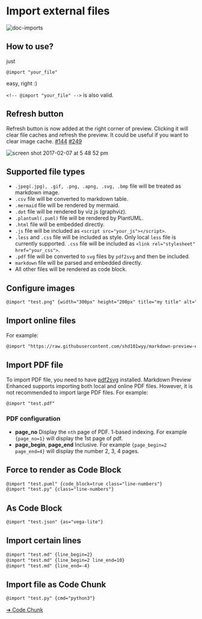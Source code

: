 # Import external files

![doc-imports](https://cloud.githubusercontent.com/assets/1908863/22716507/f352a4b6-ed5b-11e6-9bac-88837f111de0.gif)

## How to use?

just

`@import "your_file"`

easy, right :)

`<!-- @import "your_file" -->` is also valid.

## Refresh button

Refresh button is now added at the right corner of preview.
Clicking it will clear file caches and refresh the preview.
It could be useful if you want to clear image cache. [#144](https://github.com/shd101wyy/markdown-preview-enhanced/issues/144) [#249](https://github.com/shd101wyy/markdown-preview-enhanced/issues/249)

![screen shot 2017-02-07 at 5 48 52 pm](https://cloud.githubusercontent.com/assets/1908863/22716917/c7088ae0-ed5d-11e6-8db9-e1ab035a3a2b.png)

## Supported file types

- `.jpeg(.jpg), .gif, .png, .apng, .svg, .bmp` file will be treated as markdown image.
- `.csv` file will be converted to markdown table.
- `.mermaid` file will be rendered by mermaid.
- `.dot` file will be rendered by viz.js (graphviz).
- `.plantuml(.puml)` file will be rendered by PlantUML.
- `.html` file will be embedded directly.
- `.js` file will be included as `<script src="your_js"></script>`.
- `.less` and `.css` file will be included as style. Only local `less` file is currently supported. `.css` file will be included as `<link rel="stylesheet" href="your_css">`.
- `.pdf` file will be converted to `svg` files by `pdf2svg` and then be included.
- `markdown` file will be parsed and embedded directly.
- All other files will be rendered as code block.

## Configure images

```markdown
@import "test.png" {width="300px" height="200px" title="my title" alt="my alt"}
```

## Import online files

For example:

```markdown
@import "https://raw.githubusercontent.com/shd101wyy/markdown-preview-enhanced/master/LICENSE.md"
```

## Import PDF file

To import PDF file, you need to have [pdf2svg](extra.md) installed.
Markdown Preview Enhanced supports importing both local and online PDF files.
However, it is not recommended to import large PDF files.
For example:

```markdown
@import "test.pdf"
```

### PDF configuration

- **page_no**
  Display the `nth` page of PDF. 1-based indexing. For example `{page_no=1}` will display the 1st page of pdf.
- **page_begin**, **page_end**
  Inclusive. For example `{page_begin=2 page_end=4}` will display the number 2, 3, 4 pages.

## Force to render as Code Block

```markdown
@import "test.puml" {code_block=true class="line-numbers"}
@import "test.py" {class="line-numbers"}
```

## As Code Block

```markdown
@import "test.json" {as="vega-lite"}
```

## Import certain lines

```markdown
@import "test.md" {line_begin=2}
@import "test.md" {line_begin=2 line_end=10}
@import "test.md" {line_end=-4}
```

## Import file as Code Chunk

```markdown
@import "test.py" {cmd="python3"}
```

[➔ Code Chunk](code-chunk.md)
